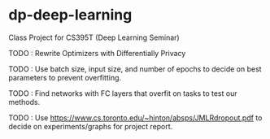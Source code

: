 # dp-deep-learning
Class Project for CS395T (Deep Learning Seminar)

TODO : Rewrite Optimizers with Differentially Privacy

TODO : Use batch size, input size, and number of epochs to decide on best parameters to prevent overfitting.

TODO : Find networks with FC layers that overfit on tasks to test our methods.

TODO : Use https://www.cs.toronto.edu/~hinton/absps/JMLRdropout.pdf to decide on experiments/graphs for project report.

